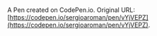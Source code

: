 # 

A Pen created on CodePen.io. Original URL: [https://codepen.io/sergioaroman/pen/vYjVEPZ](https://codepen.io/sergioaroman/pen/vYjVEPZ).

